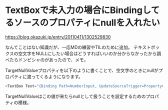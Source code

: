 # TextBoxで未入力の場合にBindingしてるソースのプロパティにnullを入れたい

<https://blog.okazuki.jp/entry/20110411/1302529830>

なんてことはない知識だが、一応MDの練習やTILのために追加。
テキストボックスの空文字をNULLにしたい場合はどうすればいいのか分からなかったから調べたらドンピシャのがあったので、メモ。

TargetNullValueプロパティを以下のように書くことで、空文字のときにnullがプロパティに渡ってくるようになります。

~~~ C#
<TextBox Text="{Binding Path=NumberInput, UpdateSourceTrigger=PropertyChanged, TargetNullValue=''}" />
~~~

TargetNullValueはこの値が来たらnullとして扱うことを設定するためのプロパティの模様。
